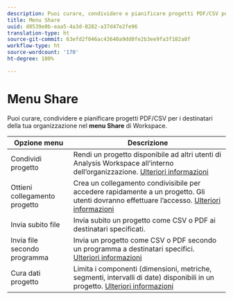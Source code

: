 ```yaml
---
description: Puoi curare, condividere e pianificare progetti PDF/CSV per i destinatari all’interno dell’organizzazione.
title: Menu Share
uuid: d8539e0b-eaa5-4a3d-8282-a37d47e2fe96
translation-type: ht
source-git-commit: 63efd2f046ac43640a9dd0fe2b3ee9fa3f182a8f
workflow-type: ht
source-wordcount: '170'
ht-degree: 100%

---
```



# Menu Share

Puoi curare, condividere e pianificare progetti PDF/CSV per i destinatari della tua organizzazione nel **menu Share** di Workspace.

| Opzione menu | Descrizione |
|---|---|
| Condividi progetto | Rendi un progetto disponibile ad altri utenti di Analysis Workspace all’interno dell’organizzazione. [Ulteriori informazioni](https://docs.adobe.com/content/help/it-IT/analytics/analyze/analysis-workspace/curate-share/share-projects.html) |
| Ottieni collegamento progetto | Crea un collegamento condivisibile per accedere rapidamente a un progetto. Gli utenti dovranno effettuare l’accesso. [Ulteriori informazioni](https://docs.adobe.com/content/help/it-IT/analytics/analyze/analysis-workspace/curate-share/shareable-links.html) |
| Invia subito file | Invia subito un progetto come CSV o PDF ai destinatari specificati. |
| Invia file secondo programma | Invia un progetto come CSV o PDF secondo un programma a destinatari specifici. [Ulteriori informazioni](https://docs.adobe.com/content/help/it-IT/analytics/analyze/analysis-workspace/curate-share/t-schedule-report.html) |
| Cura dati progetto | Limita i componenti (dimensioni, metriche, segmenti, intervalli di date) disponibili in un progetto. [Ulteriori informazioni](https://docs.adobe.com/content/help/it-IT/analytics/analyze/analysis-workspace/curate-share/curate.html) |
